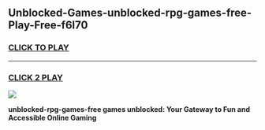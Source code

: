 
## Unblocked-Games-unblocked-rpg-games-free-Play-Free-f6l70
<h3>
<a href="https://premium76.site?title=unblocked-rpg-games-free&ref=15A">CLICK TO PLAY</a></h3>
<hr>

<h3>
<a href="https://premium76.site?title=unblocked-rpg-games-free&ref=15A">CLICK 2 PLAY</a>
  
</h3>

<a href="https://premium76.site?title=unblocked-rpg-games-free&ref=15A"><img src="https://clearcache.store/games.png"></a>


**unblocked-rpg-games-free games unblocked: Your Gateway to Fun and Accessible Online Gaming**
